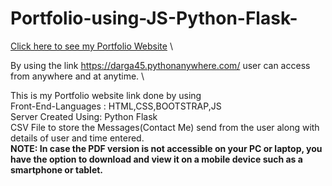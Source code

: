 # Portfolio-using-JS-Python-Flask-
[Click here to see my Portfolio Website](https://darga45.pythonanywhere.com/) \

By using the link https://darga45.pythonanywhere.com/ user can access from anywhere and at anytime. \

This is my Portfolio website link done by using \
    Front-End-Languages : HTML,CSS,BOOTSTRAP,JS \
    Server Created Using: Python Flask \
CSV File to store the Messages(Contact Me) send from the user along with details of user and time entered.\
**NOTE: In case the PDF version is not accessible on your PC or laptop, you have the option to download and view it on a mobile device such as a smartphone or tablet.**
